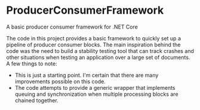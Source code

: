 # ProducerConsumerFramework
A basic producer consumer framework for .NET Core

The code in this project provides a basic framework to quickly set up a pipeline of producer consumer blocks.
The main inspiration behind the code was the need to build a stability testing tool that can track crashes and other situations when testing an application
over a large set of documents. A few things to note:
* This is just a starting point. I'm certain that there are many improvements possible on this code.
* The code attempts to provide a generic wrapper that implements queuing and synchronization when multiple processing blocks are chained together.
